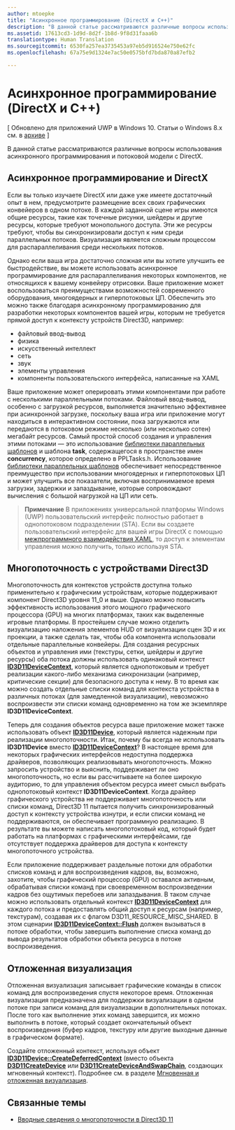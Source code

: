 ```yaml
---
author: mtoepke
title: "Асинхронное программирование (DirectX и C++)"
description: "В данной статье рассматриваются различные вопросы использования асинхронного программирования и потоковой модели с DirectX."
ms.assetid: 17613cd3-1d9d-8d2f-1b8d-9f8d31faaa6b
translationtype: Human Translation
ms.sourcegitcommit: 6530fa257ea3735453a97eb5d916524e750e62fc
ms.openlocfilehash: 67a75e9d1324e7ac50e0575bfd7bda870a87efb2

---
```


# Асинхронное программирование (DirectX и C++)


\[ Обновлено для приложений UWP в Windows 10. Статьи о Windows 8.x см. в [архиве](http://go.microsoft.com/fwlink/p/?linkid=619132) \]

В данной статье рассматриваются различные вопросы использования асинхронного программирования и потоковой модели с DirectX.

## Асинхронное программирование и DirectX


Если вы только изучаете DirectX или даже уже имеете достаточный опыт в нем, предусмотрите размещение всех своих графических конвейеров в одном потоке. В каждой заданной сцене игры имеются общие ресурсы, такие как точечные рисунки, шейдеры и другие ресурсы, которые требуют монопольного доступа. Эти же ресурсы требуют, чтобы вы синхронизировали доступ к ним среди параллельных потоков. Визуализация является сложным процессом для распараллеливания среди нескольких потоков.

Однако если ваша игра достаточно сложная или вы хотите улучшить ее быстродействие, вы можете использовать асинхронное программирование для распараллеливания некоторых компонентов, не относящихся к вашему конвейеру отрисовки. Ваше приложение может воспользоваться преимуществами возможностей современного оборудования, многоядерных и гиперпотоковых ЦП. Обеспечить это можно также благодаря асинхронному программированию для разработки некоторых компонентов вашей игры, которым не требуется прямой доступ к контексту устройств Direct3D, например:

-   файловый ввод-вывод
-   физика
-   искусственный интеллект
-   сеть
-   звук
-   элементы управления
-   компоненты пользовательского интерфейса, написанные на XAML

Ваше приложение может оперировать этими компонентами при работе с несколькими параллельными потоками. Файловый ввод-вывод, особенно с загрузкой ресурсов, выполняется значительно эффективнее при асинхронной загрузке, поскольку ваша игра или приложение могут находиться в интерактивном состоянии, пока загружаются или передаются в потоковом режиме несколько (или несколько сотен) мегабайт ресурсов. Самый простой способ создания и управления этими потоками — это использование [библиотеки параллельных шаблонов](https://msdn.microsoft.com/library/dd492418.aspx) и шаблона **task**, содержащегося в пространстве имен **concurrency**, которое определено в PPLTasks.h. Использование [библиотеки параллельных шаблонов](https://msdn.microsoft.com/library/dd492418.aspx) обеспечивает непосредственное преимущество при использовании многоядерных и гиперпотоковых ЦП и может улучшить все показатели, включая воспринимаемое время загрузки, задержки и запаздывание, которые сопровождают вычисления с большой нагрузкой на ЦП или сеть.

> **Примечание**   В приложениях универсальной платформы Windows (UWP) пользовательский интерфейс полностью работает в однопотоковом подразделении (STA). Если вы создаете пользовательский интерфейс для вашей игры DirectX с помощью [межпрограммного взаимодействия XAML](directx-and-xaml-interop.md), то доступ к элементам управления можно получить, только используя STA.

 

## Многопоточность с устройствами Direct3D


Многопоточность для контекстов устройств доступна только применительно к графическим устройствам, которые поддерживают компонент Direct3D уровня 11\_0 и выше. Однако можно повысить эффективность использования этого мощного графического процессора (GPU) на многих платформах, таких как выделенные игровые платформы. В простейшем случае можно отделить визуализацию наложения элементов HUD от визуализации сцен 3D и их проекции, а также сделать так, чтобы оба компонента использовали отдельные параллельные конвейеры. Для создания ресурсных объектов и управления ими (текстуры, сетки, шейдеры и другие ресурсы) оба потока должны использовать одинаковый контекст [**ID3D11DeviceContext**](https://msdn.microsoft.com/library/windows/desktop/ff476385), который является однопотоковым и требует реализации какого-либо механизма синхронизации (например, критические секции) для безопасного доступа к нему. В то время как можно создать отдельные списки команд для контекста устройства в различных потоках (для замедленной визуализации), невозможно воспроизвести эти списки команд одновременно на том же экземпляре **ID3D11DeviceContext**.

Теперь для создания объектов ресурса ваше приложение может также использовать объект [**ID3D11Device**](https://msdn.microsoft.com/library/windows/desktop/ff476379), который является надежным при реализации многопоточности. Итак, почему бы всегда не использовать **ID3D11Device** вместо [**ID3D11DeviceContext**](https://msdn.microsoft.com/library/windows/desktop/ff476385)? В настоящее время для некоторых графических интерфейсов недоступна поддержка драйверов, позволяющих реализовывать многопоточность. Можно запросить устройство и выяснить, поддерживает ли оно многопоточность, но если вы рассчитываете на более широкую аудиторию, то для управления объектом ресурса имеет смысл выбрать однопотоковый контекст **ID3D11DeviceContext**. Когда драйвер графического устройства не поддерживает многопоточность или списки команд, Direct3D 11 пытается получить синхронизированный доступ к контексту устройства изнутри, и если списки команд не поддерживаются, он обеспечивает программную реализацию. В результате вы можете написать многопотоковый код, который будет работать на платформах с графическими интерфейсами, где отсутствует поддержка драйверов для доступа к контексту многопоточного устройства.

Если приложение поддерживает раздельные потоки для обработки списков команд и для воспроизведения кадров, вы, возможно, захотите, чтобы графический процессор (GPU) оставался активным, обрабатывая списки команд при своевременном воспроизведении кадров без ощутимых перебоев или запаздывания. В таком случае можно использовать отдельный контекст [**ID3D11DeviceContext**](https://msdn.microsoft.com/library/windows/desktop/ff476385) для каждого потока и предоставлять общий доступ к ресурсам (например, текстурам), создавая их с флагом D3D11\_RESOURCE\_MISC\_SHARED. В этом сценарии [**ID3D11DeviceContext::Flush**](https://msdn.microsoft.com/library/windows/desktop/ff476425) должен вызываться в потоке обработки, чтобы завершить выполнение списка команд до вывода результатов обработки объекта ресурса в потоке воспроизведения.

## Отложенная визуализация


Отложенная визуализация записывает графические команды в список команд для воспроизведения спустя некоторое время. Отложенная визуализация предназначена для поддержки визуализации в одном потоке при записи команд для визуализации в дополнительных потоках. После того как выполнение этих команд завершится, их можно выполнить в потоке, который создает окончательный объект воспроизведения (буфер кадров, текстуру или другие выходные данные в графическом формате).

Создайте отложенный контекст, используя объект [**ID3D11Device::CreateDeferredContext**](https://msdn.microsoft.com/library/windows/desktop/ff476505) (вместо объекта [**D3D11CreateDevice**](https://msdn.microsoft.com/library/windows/desktop/ff476082) или [**D3D11CreateDeviceAndSwapChain**](https://msdn.microsoft.com/library/windows/desktop/ff476083), создающих мгновенный контекст). Подробнее см. в разделе [Мгновенная и отложенная визуализация](https://msdn.microsoft.com/library/windows/desktop/ff476892).

## Связанные темы


* [Вводные сведения о многопоточности в Direct3D 11](https://msdn.microsoft.com/library/windows/desktop/ff476891)

 

 







<!--HONumber=Jun16_HO4-->


